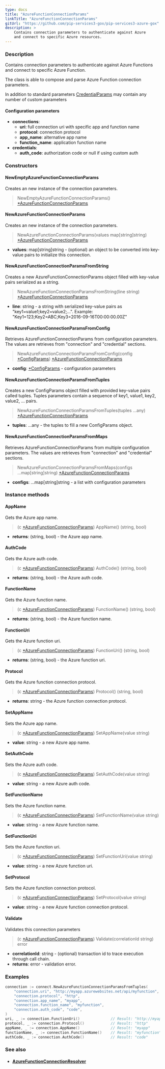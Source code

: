 ```yaml
---
type: docs
title: "AzureFunctionConnectionParams"
linkTitle: "AzureFunctionConnectionParams"
gitUrl: "https://github.com/pip-services3-gox/pip-services3-azure-gox"
description: >
    Contains connection parameters to authenticate against Azure
    and connect to specific Azure resources.
---
```


### Description
Contains connection parameters to authenticate against Azure Functions
and connect to specific Azure Function.

The class is able to compose and parse Azure Function connection parameters.

In addition to standard parameters [CredentialParams](../../../components/auth/credential_params) may contain any number of custom parameters


#### Configuration parameters

- **connections**: 
    - **uri**:           full connection uri with specific app and function name
    - **protocol**:      connection protocol
    - **app_name**:      alternative app name
    - **function_name**: application function name
- **credentials**: 
    - **auth_code**:     authorization code or null if using custom auth

### Constructors

#### NewEmptyAzureFunctionConnectionParams
Creates an new instance of the connection parameters.

> NewEmptyAzureFunctionConnectionParams() [*AzureFunctionConnectionParams]()

#### NewAzureFunctionConnectionParams
Creates an new instance of the connection parameters.

> NewAzureFunctionConnectionParams(values map[string]string) [*AzureFunctionConnectionParams]()

- **values**: map[string]string - (optional) an object to be converted into key-value pairs to initialize this connection.

#### NewAzureFunctionConnectionParamsFromString
Creates a new AzureFunctionConnectionParams object filled with key-value pairs serialized as a string.

> NewAzureFunctionConnectionParamsFromString(line string) [*AzureFunctionConnectionParams]()

- **line**: string - a string with serialized key-value pairs as "key1=value1;key2=value2;...". Example: "Key1=123;Key2=ABC;Key3=2016-09-16T00:00:00.00Z"

#### NewAzureFunctionConnectionParamsFromConfig
Retrieves AzureFunctionConnectionParams from configuration parameters.
The values are retrieves from "connection" and "credential" sections.

> NewAzureFunctionConnectionParamsFromConfig(config [*ConfigParams](../../../commons/config/config_params)) [*AzureFunctionConnectionParams]()

- **config**: [*ConfigParams](../../../commons/config/config_params) - configuration parameters

#### NewAzureFunctionConnectionParamsFromTuples
Creates a new ConfigParams object filled with provided key-value pairs called tuples.
Tuples parameters contain a sequence of key1, value1, key2, value2, ... pairs.

> NewAzureFunctionConnectionParamsFromTuples(tuples ...any) [*AzureFunctionConnectionParams]()

- **tuples**: ...any - the tuples to fill a new ConfigParams object.

#### NewAzureFunctionConnectionParamsFromMaps
Retrieves AzureFunctionConnectionParams from multiple configuration parameters.
The values are retrieves from "connection" and "credential" sections.

> NewAzureFunctionConnectionParamsFromMaps(configs ...map[string]string) [*AzureFunctionConnectionParams]()

- **configs**: ...map[string]string - a list with configuration parameters

### Instance methods

#### AppName
Gets the Azure app name.

> (c [*AzureFunctionConnectionParams]()) AppName() (string, bool)

- **returns**: (string, bool) - the Azure app name.


#### AuthCode
Gets the Azure auth code.

> (c [*AzureFunctionConnectionParams]()) AuthCode() (string, bool)

- **returns**: (string, bool) - the Azure auth code.


#### FunctionName
Gets the Azure function name.

> (c [*AzureFunctionConnectionParams]()) FunctionName() (string, bool)

- **returns**: (string, bool) - the Azure function name.


#### FunctionUri
Gets the Azure function uri.

> (c [*AzureFunctionConnectionParams]()) FunctionUri() (string, bool)

- **returns**: (string, bool) - the Azure function uri.


#### Protocol
Gets the Azure function connection protocol.

> (c [*AzureFunctionConnectionParams]()) Protocol() (string, bool)

- **returns**: string - the Azure function connection protocol.


#### SetAppName
Sets the Azure app name.

> (c [*AzureFunctionConnectionParams]()) SetAppName(value string)

- **value**: string - a new Azure app name.

#### SetAuthCode
Sets the Azure auth code.

> (c [*AzureFunctionConnectionParams]()) SetAuthCode(value string)

- **value**: string -  a new Azure auth code.

#### SetFunctionName
Sets the Azure function name.

> (c [*AzureFunctionConnectionParams]()) SetFunctionName(value string)

- **value**: string - a new Azure function name.

#### SetFunctionUri
Sets the Azure function uri.

> (c [*AzureFunctionConnectionParams]()) SetFunctionUri(value string)

- **value**: string - a new Azure function uri.

#### SetProtocol
Sets the Azure function connection protocol.

> (c [*AzureFunctionConnectionParams]()) SetProtocol(value string)

- **value**: string - a new Azure function connection protocol.

#### Validate
Validates this connection parameters 

> (c [*AzureFunctionConnectionParams]()) Validate(correlationId string) error

- **correlationId**: string - (optional) transaction id to trace execution through call chain.
- **returns**: error - validation error.

### Examples

```go
connection := connect.NewAzureFunctionConnectionParamsFromTuples(
	"connection.uri", "http://myapp.azurewebsites.net/api/myfunction",
	"connection.protocol", "http",
	"connection.app_name", "myapp",
	"connection.function_name", "myfunction",
	"connection.auth_code", "code",
)
uri, _ := connection.FunctionUri()          	// Result: "http://myapp.azurewebsites.net/api/myfunction"
protocol, _ := connection.Protocol()        	// Result: "http"
appName, _ := connection.AppName()    			// Result: "myapp"
functionName, _ := connection.FunctionName()	// Result: "myfunction"
authCode, _ := connection.AuthCode()  			// Result: "code"
```


### See also
- #### [AzureFunctionConnectionResolver](../azure_function_connection_resolver)